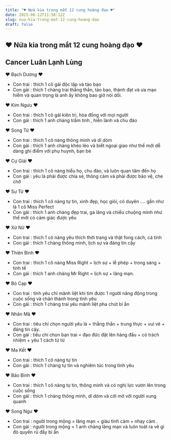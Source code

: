 ```yaml
---
title: "♥ Nửa kia trong mắt 12 cung hoàng đạo ♥"
date: 2025-06-12T11:58:12Z
slug: nua-kia-trong-mat-12-cung-hoang-dao
draft: false
---
```


## ♥ Nửa kia trong mắt 12 cung hoàng đạo ♥

## Cancer Luân Lạnh Lùng

♥ Bạch Dương ♥
- Con trai : thích 1 cô gái độc lập và táo bạo
- Con gái : thích 1 chàng trai thẳng thắn, táo bạo, thành đạt và ưa mạo hiểm và quan trọng là anh ấy không bao giờ nói dối.


♥ Kim Ngưu ♥
- Con trai : thích 1 cô gái kiên trì, hòa đồng với mọi người 
- Con gái : thích 1 anh chàng trầm tính , hiền lành và chu đáo 


♥ Song Tử ♥
- Con trai : thích 1 cô nàng thông minh và dí dỏm
- Con gái : thích 1 anh chàng khéo léo và biết ngoại giao như thế mới dễ dàng ghi điểm với phụ huynh, bạn bè 


♥ Cự Giải ♥
- Con trai : thích 1 cô nàng hiểu họ, chu đáo, và luôn quan tâm đến họ
- Con gái : yêu là phải được chia sẻ, thông cảm và phải được bảo vệ, che chở


♥ Sư Tử ♥
- Con trai : thích 1 cô nàng tự tin, xinh đẹp, học giỏi, có duyên .... gần như là 1 cô Miss Perfect 
- Con gái : thích 1 anh chàng đẹp trai, ga lăng và chiều chuộng mình như thế mới có cảm giác được yêu

♥ Xử Nữ ♥
- Con trai : thích 1 cô nàng yêu thích thời trang và thật fong cách, cá tính
- Con gái : thích 1 chàng thông minh, lịch sự và đáng tin cậy


♥ Thiên Bình ♥
- Con trai : thích 1 cô nàng Miss Right = lịch sự + lễ phép + trong sáng + tinh tế 
- Con gái : thích 1 anh chàng Mr Right = lịch sự + lãng mạn.

♥ Bò Cạp ♥
- Con trai : tình yêu chỉ mãnh liệt khi tìm được 1 người năng động trong cuộc sống và chân thành trong tình yêu
- Con gái : thích 1 chàng trai yêu mãnh liệt pha chút bí ẩn 

♥ Nhân Mã ♥
- Con trai : tiêu chí chọn người yêu là = thẳng thắn + trung thực + vui vẻ + đáng tin cậy.
- Con gái : tiêu chí chọn bạn trai = đạo đức đặt lên hàng đầu + có trách nhiệm + yêu 1 cách từ từ 


♥ Ma Kết ♥
- Con trai : thích 1 cô nàng tự tin 
- Con gái : thích 1 chàng tự tin và nghiêm túc trong tình yêu


♥ Bảo Bình ♥
- Con trai : thích 1 cô nàng tự tin, thông minh và có nghị lực vươn lên trong cuộc sống
- Con gái : thích 1 chàng thông minh, dí dỏm và cởi mở với người xung quanh


♥ Song Ngư ♥
- Con trai : người trong mộng = lãng mạn + giàu tình cảm + nhạy cảm .
- Con gái : người trong mộng = 1 anh chàng lãng mạn và luôn toát ra vẻ gì đó quyến rũ đầy bí ẩn​ ​